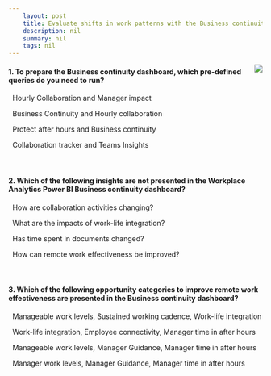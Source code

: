 ```yaml
---
    layout: post
    title: Evaluate shifts in work patterns with the Business continuity dashboard in Microsoft Workplace Analytics 
    description: nil
    summary: nil
    tags: nil
---
```



 <a target="_blank" href="https://docs.microsoft.com/en-us/learn/modules/workplace-analytics-business-continuity/knowledge-check/"><i class="fas fa-external-link-alt"></i> </a>
 <img align="right" src="https://docs.microsoft.com/en-us/learn/achievements/evaluate-shifts-in-work-patterns-with-the-business-continuity-dashboard-in-workplace-analytics.svg">
####  1. To prepare the Business continuity dashboard, which pre-defined queries do you need to run?


<i class='far fa-square'></i> &nbsp;&nbsp;Hourly Collaboration and Manager impact

<i class='fas fa-check-square' style='color: Dodgerblue;'></i> &nbsp;&nbsp;Business Continuity and Hourly collaboration

<i class='far fa-square'></i> &nbsp;&nbsp;Protect after hours and Business continuity

<i class='far fa-square'></i> &nbsp;&nbsp;Collaboration tracker and Teams Insights
<br />
<br />
<br />

####  2. Which of the following insights are not presented in the Workplace Analytics Power BI Business continuity dashboard?


<i class='far fa-square'></i> &nbsp;&nbsp;How are collaboration activities changing?

<i class='far fa-square'></i> &nbsp;&nbsp;What are the impacts of work-life integration?

<i class='fas fa-check-square' style='color: Dodgerblue;'></i> &nbsp;&nbsp;Has time spent in documents changed?

<i class='far fa-square'></i> &nbsp;&nbsp;How can remote work effectiveness be improved?
<br />
<br />
<br />

####  3. Which of the following opportunity categories to improve remote work effectiveness are presented in the Business continuity dashboard?


<i class='fas fa-check-square' style='color: Dodgerblue;'></i> &nbsp;&nbsp;Manageable work levels, Sustained working cadence, Work-life integration

<i class='far fa-square'></i> &nbsp;&nbsp;Work-life integration, Employee connectivity, Manager time in after hours

<i class='far fa-square'></i> &nbsp;&nbsp;Manageable work levels, Manager Guidance, Manager time in after hours

<i class='far fa-square'></i> &nbsp;&nbsp;Manager work levels, Manager Guidance, Manager time in after hours
<br />
<br />
<br />
